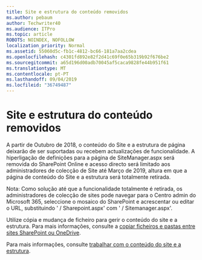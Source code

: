 ```yaml
---
title: Site e estrutura do conteúdo removidos
ms.author: pebaum
author: Techwriter40
ms.audience: ITPro
ms.topic: article
ROBOTS: NOINDEX, NOFOLLOW
localization_priority: Normal
ms.assetid: 55060d5c-fb1c-4812-bc66-181a7aa2cdea
ms.openlocfilehash: c4301fd892e82f2d41c69f0e65b319b92f676be2
ms.sourcegitcommit: a65d196d00adb70045af5caca9828fe44b951f61
ms.translationtype: MT
ms.contentlocale: pt-PT
ms.lasthandoff: 09/04/2019
ms.locfileid: "36749487"
---
```

# <a name="site-and-content-structure-removed"></a>Site e estrutura do conteúdo removidos

A partir de Outubro de 2018, o conteúdo do Site e a estrutura de página deixarão de ser suportadas ou recebem actualizações de funcionalidade. A hiperligação de definições para a página de SiteManager.aspx será removida do SharePoint Online e acesso directo será limitado aos administradores de colecção de Site até Março de 2019, altura em que a página de conteúdo do Site e a estrutura será totalmente retirada. 

Nota: Como solução até que a funcionalidade totalmente é retirada, os administradores de colecção de sites pode navegar para o Centro admin do Microsoft 365, seleccione o mosaico do SharePoint e acrescentar ou editar o URL, substituindo ' / Sharepoint.aspx' com ' / Sitemanager.aspx'. 


Utilize cópia e mudança de ficheiro para gerir o conteúdo do site e a estrutura. Para mais informações, consulte a [copiar ficheiros e pastas entre sites SharePoint ou OneDrive](https://support.office.com/article/copy-files-and-folders-between-onedrive-and-sharepoint-sites-67a6323e-7fd4-4254-99a8-35613492a82f). 

Para mais informações, consulte [trabalhar com o conteúdo do site e a estrutura](https://support.office.com/article/Work-with-site-content-and-structure-30fcaad9-02b1-4347-8b03-e1ccc5a4c19f).
